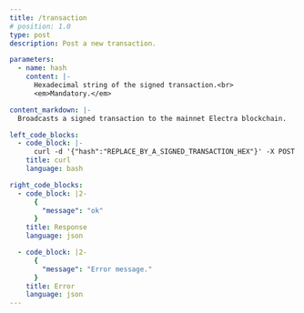```yaml
---
title: /transaction
# position: 1.0
type: post
description: Post a new transaction.

parameters:
  - name: hash
    content: |-
      Hexadecimal string of the signed transaction.<br>
      <em>Mandatory.</em>

content_markdown: |-
  Broadcasts a signed transaction to the mainnet Electra blockchain.

left_code_blocks:
  - code_block: |-
      curl -d '{"hash":"REPLACE_BY_A_SIGNED_TRANSACTION_HEX"}' -X POST https://api.electraproject.org/transaction
    title: curl
    language: bash

right_code_blocks:
  - code_block: |2-
      {
        "message": "ok"
      }
    title: Response
    language: json

  - code_block: |2-
      {
        "message": "Error message."
      }
    title: Error
    language: json
---
```

